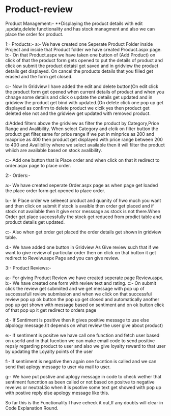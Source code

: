 # Product-review

Product Management:-
**Displaying the product details  with edit ,update,delete functionality and has stock managment and also we can place the order for product.


1:- Products:-
a:- We have created one Seperate Product Folder inside Project and inside that Product folder we have created Product.aspx page.
b:- On that Product.aspx we have taken one button of (Add Product) on click of that the product form gets opened to  put the details of product and click on submit the product detaisl get saved 
    and in gridview the product details get displayed. On cancel the products details that you filled get erased and the form get closed.

c:- Now In Gridview I have added the edit and delete button(On edit click the product form get opened when current details of product and when you chnage some details and click o update the details get updated and in gridview the product get bind with updated.(On delete click one pop up get displayed as confirm to delete product we clcik yes then product get deleted else not and the gridview get updated with removed product.

d:Added filters above the gridview as filter the product by Category,Price Range and Avalibility. When select Category and clcik on filter button the product get filter,same for price range if we put in minprice as 200 and maxprice as 400 then product get displayed with price range between 200 to 400 and Availibility where we select available then it will filter the product whiich are available based on stock avalibility.

c:- Add one button that is Place order and when click on that it redirect to order.aspx page to place order.


2:- Orders:-

a:- We have created seperate Order.aspx page as when page get loaded the place order form get opened to place order.

b:- In Place order we seleeect product and quanity of hwo much you want and then click on submit if stock is avaible then order get placed and if stock not available then it give error messsage as stock is not there.When Order get place successfully the stock get reduced from prodict table and product details get updated.

c:- Also when get order get placed the order details get shown in gridview table.


d:- We have added one button in Gridview As Give review such that if we  want to give review of particular order then on click on that button it get redirect to Reveiw.aspx Page and you can give review.

3:- Product Reviews:-

a:- For giving Product Review we have  created seperate page Review.aspx.
b:- We have created one form with review text and rating.
c:- On submit click the review get submiited and we get message with pop up of successsfull review submission and when we click on that successful review pop up ok button the pop up get closed and automatically
    another pop up get shown with message based on sentiment and on ok button click of that pop up it get redirect to orders page


d:- If Sentiment is positive then it gives positive message to use else alpology message.(It depends on what review the user give about product)

e:- If sentiment is positve we have call one function and fetch user based on userId  and in that fucntion we can make email code to send positive repsly regarding product to user and also 
     we give loyalty reward to that user by updating the Loyalty points of the user

f:- If sentiiment is negative then again one fucntion is called and we can send that aplogy message to user via mail to user.

g:- We have put postive and aplogy message in code to check wether that sentiment funcntion as been called or not based on positve to negative reveiws or neutral.So when it is psotive some text get showed with pop up with postive reply else apology message like this.


So far this is the Functionality I have ceheck it out,If any doubts will clear in Code Explanation Round.








